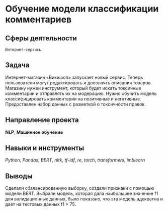 # Обучение модели классификации комментариев
## Сферы деятельности
`Интернет-сервисы`

## Задача
Интернет-магазин «Викишоп» запускает новый сервис. Теперь пользователи могут редактировать и дополнять описания товаров. Магазину нужен инструмент, который будет искать токсичные комментарии и отправлять их на модерацию. Нужно обучить модель классифицировать комментарии на позитивные и негативные. Предоставлен набор данных с разметкой о токсичности правок.

## Направление проекта
**NLP**, **Машинное обучение**

## Навыки и инструменты
*Python*, *Pandas*, *BERT*, *nltk*, *tf-idf*, *re*, *torch*, *transformers*, *imblearn*

## Выводы
Сделали сбалансированную выборку, создали признаки с помощью модели BERT. 
Выбрали модель, которая дала наибольшее значение f1 для валидационных данных, было показано, что эта модель адекватна и дает на тестовых данных f1 > 75.
